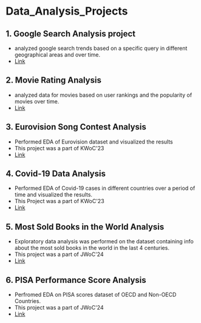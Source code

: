# Data_Analysis_Projects


## 1. Google Search Analysis project
 - analyzed google search trends based on a specific query in different geographical areas and over time.
 - [Link](https://github.com/mariam7084/Data_Analysis_Projects/blob/879bf1bab95cbd47529734eb94c1030b14257173/Google%20Search%20Analysis%20Project1.ipynb)

 ## 2. Movie Rating Analysis
 - analyzed data for movies based on user rankings and the popularity of movies over time.
 - [Link](https://github.com/mariam7084/Data_Analysis_Projects/blob/879bf1bab95cbd47529734eb94c1030b14257173/Movie%20Rating%20Analysis%20Project.ipynb)
 

 ## 3. Eurovision Song Contest Analysis
 - Performed EDA of Eurovision dataset and visualized the results
 - This project was a part of KWoC'23
 - [Link](https://github.com/abhisheks008/ML-Crate/tree/3e30972180ef4df0c3949883edfdb0d343077252/Eurovision%20Song%20Contest%20Analysis)


 ## 4. Covid-19 Data Analysis
 - Performed EDA of Covid-19 cases in different countries over a period of time and visualized the results.
 - This Project was a part of KWoC'23
 - [Link](https://github.com/prathimacode-hub/ML-ProjectKart/tree/b1782ae80a7e3357cb4b43c23d6f631bb2334300/Covid-19%20Data%20Analysis/Mariam)

 ## 5. Most Sold Books in the World Analysis
 - Exploratory data analysis was performed on the dataset containing info about the most sold books in the world in the last 4 centuries.
 - This project was a part of JWoC'24
 - [Link](https://github.com/abhisheks008/ML-Crate/tree/abb4286514fb4def45dec4c8533d0f215135229c/Most%20Sold%20Books%20in%20the%20World%20Analysis)

## 6. PISA Performance Score Analysis
 - Perfromed EDA on PISA scores dataset of OECD and Non-OECD Countries.
 - This project was a part of JWoC'24
 - [Link](https://github.com/abhisheks008/ML-Crate/tree/74fa61c39be0eb655d55b0661e8c4e68a6491d09/PISA%20Performance%20Score%20Analysis)
